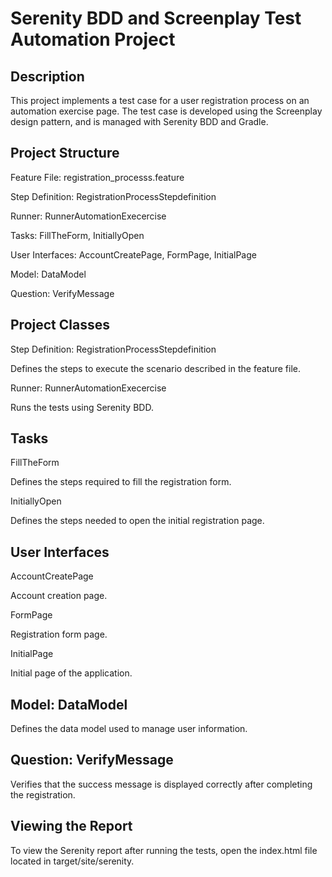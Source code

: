 # Serenity BDD and Screenplay Test Automation Project
## Description
This project implements a test case for a user registration process on an automation exercise page. The test case is developed using the Screenplay design pattern, and is managed with Serenity BDD and Gradle.

## Project Structure
Feature File: registration_processs.feature

Step Definition: RegistrationProcessStepdefinition

Runner: RunnerAutomationExecercise

Tasks: FillTheForm, InitiallyOpen

User Interfaces: AccountCreatePage, FormPage, InitialPage

Model: DataModel

Question: VerifyMessage


## Project Classes
Step Definition: RegistrationProcessStepdefinition

Defines the steps to execute the scenario described in the feature file.

Runner: RunnerAutomationExecercise

Runs the tests using Serenity BDD.

## Tasks
FillTheForm 

Defines the steps required to fill the registration form.

InitiallyOpen

Defines the steps needed to open the initial registration page.

## User Interfaces
AccountCreatePage

Account creation page.

FormPage

Registration form page.

InitialPage

Initial page of the application.

## Model: DataModel
Defines the data model used to manage user information.

## Question: VerifyMessage
Verifies that the success message is displayed correctly after completing the registration.

## Viewing the Report
To view the Serenity report after running the tests, open the index.html file located in target/site/serenity.


